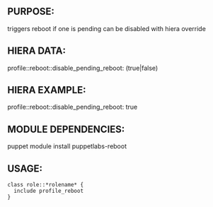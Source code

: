 ## PURPOSE:
triggers reboot if one is pending
can be disabled with hiera override

## HIERA DATA:
profile::reboot::disable_pending_reboot: (true|false)

## HIERA EXAMPLE:
profile::reboot::disable_pending_reboot: true

## MODULE DEPENDENCIES:
puppet module install puppetlabs-reboot

## USAGE:
```
class role::*rolename* {
  include profile_reboot
}
```

